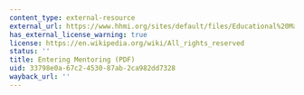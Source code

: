 ```yaml
---
content_type: external-resource
external_url: https://www.hhmi.org/sites/default/files/Educational%20Materials/Lab%20Management/entering_mentoring.pdf
has_external_license_warning: true
license: https://en.wikipedia.org/wiki/All_rights_reserved
status: ''
title: Entering Mentoring (PDF)
uid: 33798e0a-67c2-4530-87ab-2ca982dd7328
wayback_url: ''
---
```

